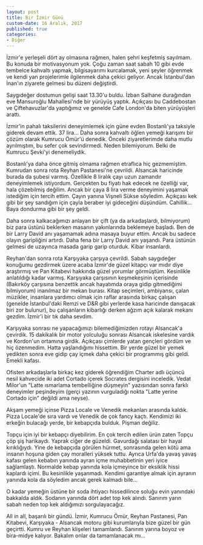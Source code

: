 ```yaml
---
layout: post
title: Bir İzmir Günü
custom-date: 16 Aralık, 2017
published: true
categories: 
- Diğer
---
```


İzmir'e yerleşeli dört ay olmasına rağmen, halen şehri keşfetmiş sayılmam. Bu konuda bir motivasyonum yok. Çoğu zaman saat sabah 10 gibi evde tembelce kahvaltı yapmak, bilgisayarımı kurcalamak, yeni şeyler öğrenmek ve kendi yan projelerimle ilgilenmek daha çekici geliyor. Ancak İstanbul'dan İnan'ın ziyarete gelmesi bu düzeni değiştirdi. 

Saygıdeğer dostumun gelişi saat 13.30'u buldu. İzban Salhane durağından eve Mansuroğlu Mahallesi'nde bir yürüyüş yaptık. Açıkçası bu Caddebostan ve Çiftehavuzlar'da yaptığımız ve genelde Cafe London'da biten yürüyüşleri arattı.

İzmir'in pahalı taksilerini deneyimlemek için güne evden Bostanlı'ya taksiyle giderek devam ettik. 37 lira... Daha sonra kahvaltı öğlen yemeği karışımı bir çözüm olarak Kumrucu Ömür'ü denedik. Önceki ziyaretlerimde daha mutlu ayrılmıştım, bu sefer çok sevindirmedi. Neden bilemiyorum. Belki de Kumrucu Şevki'yi denemeliydik.

Bostanlı'ya daha önce gitmiş olmama rağmen etraflıca hiç gezmemiştim. Kumrudan sonra rota Reyhan Pastanesi'ne çevrildi. Alsancak haricinde burada da şubesi varmış. Özellikle 8 liralık çayı uzun zamandır deneyimlemek istiyordum. Gerçekten bu fiyatı hak edecek ne özelliği var, hala çözebilmiş değilim. Ancak bir çaya 8 lira verme deneyimini yaşamak istediğim için tercih ettim. Çayın yanına Vişneli Sükse söyledim. Açıkçası kek gibi bir şey sandığım için çayla beraber iyi gideceğini düşündüm. Cahillik... Baya dondurma gibi bir şey geldi. 

Daha sonra kalkacağımızı anlayan bir çift (ya da arkadaşlardı, bilmiyorum) biz para üstünü beklerken masanın yakınlarında beklemeye başladı. Ben de bir Larry David anı yaşamamak adına masaya buyur ettim. Ancak bu sadece olayın garipliğini artırdı. Daha fena bir Larry David anı yaşandı. Para üstünün gelmesi de uzayınca masada garip garip oturduk. Kibar insanlardı.

Reyhan'dan sonra rota Karşıyaka çarşıya çevrildi. Sabah saygıdeğer konuğumu gezdirmek üzere acaba İzmir'de güzel kitapçı var mıdır diye araştırmış ve Pan Kitabevi hakkında güzel yorumlar görmüştüm. Kesinlikle anlatıldığı kadar varmış. Karşıyaka çarşısının keşmekeşinin içerisinde (Bakırköy çarşısına benzettik ancak hayatımda oraya gidip gitmediğimi bilmiyorum) inanılmaz bir mekan burası. Kitap seçimleri, ambiyansı, çalan müzikler, insanlara yardımcı olmak için raflar arasında birkaç çalışan (genelde İstanbul'daki Remzi ve D&R gibi yerlerde kasa haricinde danışacak biri zor bulunur), bu çalışanların kibarlığı derken ağzım açık kalarak mekanı gezdim. İzmir'i bir tık daha sevdim. 

Karşıyaka sonrası ne yapacağımızı bilemediğimizden rotayı Alsancak'a çevirdik. 15 dakikalık bir motor yolculuğu sonrası Alsancak iskelesine vardık ve Kordon'un ortamına girdik. Açıkçası çimlerde yatan gençleri gördüm ve hiç özenmedim. Hatta yaşlandığımı hissettim. Bir yerde güzel bir yemek yedikten sonra eve gidip çay içmek daha çekici bir programmış gibi geldi. Emekli kafası. 

Ofisten arkadaşlarla birkaç kez giderek öğrendiğim Charter adlı üçüncü nesil kahvecide iki adet Cortado içerek Socrates dergisini inceledik. Vedat Milor'un "Latte ısmarlama tembelliğine düşmeyin" yazısından sonra farklı deneyimler peşindeyim (gerçi yazının vurguladığı nokta "Latte yerine Cortado için" değildi ama neyse).

Akşam yemeği içinse Pizza Locale ve Venedik mekanları arasında kaldık. Pizza Locale'de sıra vardı ve Venedik de çok fancy kaçtı. Kendimizi iki erkeğin bulacağı yerde, bir kebapçıda bulduk. Pişman değiliz.

Topçu için iyi bir kebapçı diyebilirim. En çok tercih edilen ürün zaten Topçu çöp şiş harikaydı. Yaprak ciğer de güzeldi. Gavurdağı salatası bir hayal kırıklığıydı. Yine de kebapçıda görülen hürmet, sonrasında gelen kötü ama insanın hoşuna giden çay moralleri yüksek tuttu. Ayrıca Urfa'da yavaş yavaş kafası gelen kebabın yanında ayran içme muhabbetinin yeri iyice sağlamlaştı. Normalde kebap yanında kola içmeyince bir eksiklik hissi kaplardı içimi. Bu kesinlikle yaşanmadı. Kendimi garantiye almak için ayranın yanında kola da söyledim ancak gerek kalmadı bile...

O kadar yemeğin üstüne bir soda ihtiyacı hissedilince soluğu evin yanındaki bakkalda aldık. Sodanın yanında dört adet top kek alındı. Sanırım yarın sabah neden top kek aldığımızı sorgulayacağız.

All in all, başarılı bir gündü. İzmir, Kumrucu Ömür, Reyhan Pastanesi, Pan Kitabevi, Karşıyaka - Alsancak motoru gibi kurumlarıyla bize güzel bir gün geçirtti. Kumru ve Reyhan klişeleri tamamlandı. Sanırım yarına boyoz ve bira-midye kalıyor. Bakalım onlar da tamamlanacak mı...